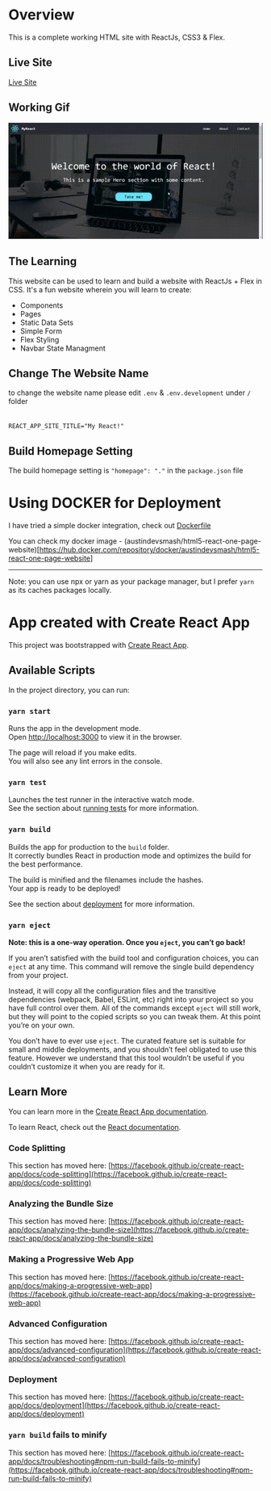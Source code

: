 # Overview

This is a complete working HTML site with ReactJs, CSS3 & Flex.

## Live Site

[Live Site](https://austinnoronha.github.io/my-react-website/)

## Working Gif

<img src="https://github.com/austinnoronha/UI-References-and-Screenshots/blob/main/my-react-website/website_preview.gif?raw=true" title="HTML site with ReactJs, CSS3 & Flex" alt="HTML site with ReactJs, CSS3 & Flex"/>

## The Learning

This website can be used to learn and build a website with ReactJs + Flex in CSS.
It's a fun website wherein you will learn to create:
- Components
- Pages
- Static Data Sets
- Simple Form
- Flex Styling
- Navbar State Managment

## Change The Website Name

to change the website name please edit `.env` & `.env.development` under ` / ` folder

<code>
REACT_APP_SITE_TITLE="My React!"
</code>

## Build Homepage Setting

The build homepage setting is ` "homepage": "." ` in the ` package.json ` file

# Using DOCKER for Deployment

I have tried a simple docker integration, check out [Dockerfile](Dockerfile)

You can check my docker image - (austindevsmash/html5-react-one-page-website)[https://hub.docker.com/repository/docker/austindevsmash/html5-react-one-page-website]

--- 

Note: you can use npx or yarn as your package manager, but I prefer ` yarn ` as its caches packages locally.

# App created with Create React App

This project was bootstrapped with [Create React App](https://github.com/facebook/create-react-app).

## Available Scripts

In the project directory, you can run:

### `yarn start`

Runs the app in the development mode.\
Open [http://localhost:3000](http://localhost:3000) to view it in the browser.

The page will reload if you make edits.\
You will also see any lint errors in the console.

### `yarn test`

Launches the test runner in the interactive watch mode.\
See the section about [running tests](https://facebook.github.io/create-react-app/docs/running-tests) for more information.

### `yarn build`

Builds the app for production to the `build` folder.\
It correctly bundles React in production mode and optimizes the build for the best performance.

The build is minified and the filenames include the hashes.\
Your app is ready to be deployed!

See the section about [deployment](https://facebook.github.io/create-react-app/docs/deployment) for more information.

### `yarn eject`

**Note: this is a one-way operation. Once you `eject`, you can’t go back!**

If you aren’t satisfied with the build tool and configuration choices, you can `eject` at any time. This command will remove the single build dependency from your project.

Instead, it will copy all the configuration files and the transitive dependencies (webpack, Babel, ESLint, etc) right into your project so you have full control over them. All of the commands except `eject` will still work, but they will point to the copied scripts so you can tweak them. At this point you’re on your own.

You don’t have to ever use `eject`. The curated feature set is suitable for small and middle deployments, and you shouldn’t feel obligated to use this feature. However we understand that this tool wouldn’t be useful if you couldn’t customize it when you are ready for it.

## Learn More

You can learn more in the [Create React App documentation](https://facebook.github.io/create-react-app/docs/getting-started).

To learn React, check out the [React documentation](https://reactjs.org/).

### Code Splitting

This section has moved here: [https://facebook.github.io/create-react-app/docs/code-splitting](https://facebook.github.io/create-react-app/docs/code-splitting)

### Analyzing the Bundle Size

This section has moved here: [https://facebook.github.io/create-react-app/docs/analyzing-the-bundle-size](https://facebook.github.io/create-react-app/docs/analyzing-the-bundle-size)

### Making a Progressive Web App

This section has moved here: [https://facebook.github.io/create-react-app/docs/making-a-progressive-web-app](https://facebook.github.io/create-react-app/docs/making-a-progressive-web-app)

### Advanced Configuration

This section has moved here: [https://facebook.github.io/create-react-app/docs/advanced-configuration](https://facebook.github.io/create-react-app/docs/advanced-configuration)

### Deployment

This section has moved here: [https://facebook.github.io/create-react-app/docs/deployment](https://facebook.github.io/create-react-app/docs/deployment)

### `yarn build` fails to minify

This section has moved here: [https://facebook.github.io/create-react-app/docs/troubleshooting#npm-run-build-fails-to-minify](https://facebook.github.io/create-react-app/docs/troubleshooting#npm-run-build-fails-to-minify)
